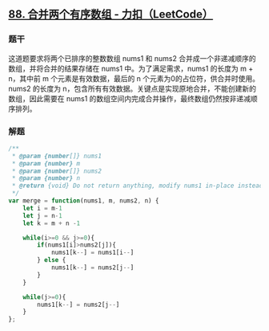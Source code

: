 ## [88. 合并两个有序数组 - 力扣（LeetCode）](https://leetcode.cn/problems/merge-sorted-array/submissions/547856789/?envType=study-plan-v2&envId=top-interview-150)

### 题干

这道题要求将两个已排序的整数数组 nums1 和 nums2 合并成一个非递减顺序的数组，并将合并的结果存储在 nums1 中。为了满足需求，nums1 的长度为 m + n，其中前 m 个元素是有效数据，最后的 n 个元素为0的占位符，供合并时使用。nums2 的长度为 n，包含所有有效数据。关键点是实现原地合并，不能创建新的数组，因此需要在 nums1 的数组空间内完成合并操作，最终数组仍然按非递减顺序排列。

<audio src="C:\Users\10691\Downloads\这道题要求将两个已排序的整数数.mp3"></audio>

### 解题

<audio src="C:\Users\10691\Downloads\这段代码实现了一个高效的双指针.mp3"></audio>

<audio src="C:\Users\10691\Downloads\算法从两个数组的末尾开始比较元.mp3"></audio>

<audio src="C:\Users\10691\Downloads\如果`nums2`还有剩余元素.mp3"></audio>

```js
/**
 * @param {number[]} nums1
 * @param {number} m
 * @param {number[]} nums2
 * @param {number} n
 * @return {void} Do not return anything, modify nums1 in-place instead.
 */
var merge = function(nums1, m, nums2, n) {
    let i = m-1
    let j = n-1
    let k = m + n -1

    while(i>=0 && j>=0){
        if(nums1[i]>nums2[j]){
            nums1[k--] = nums1[i--]
        } else {
            nums1[k--] = nums2[j--]
        }
    }

    while(j>=0){
        nums1[k--] = nums2[j--]
    }
};
```

